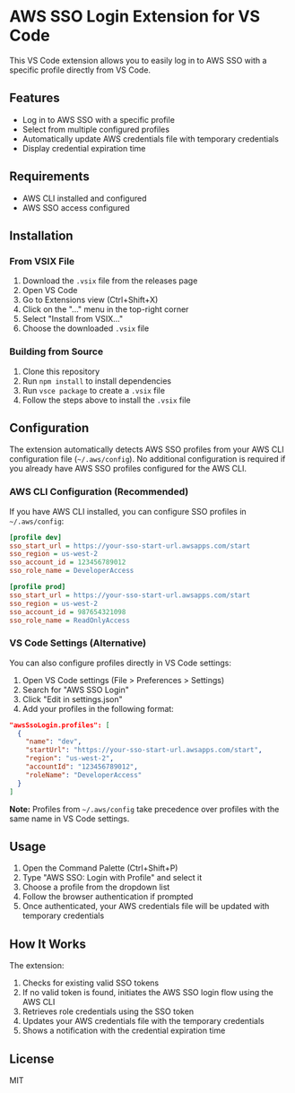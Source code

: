 # AWS SSO Login Extension for VS Code

This VS Code extension allows you to easily log in to AWS SSO with a specific profile directly from VS Code.

## Features

- Log in to AWS SSO with a specific profile
- Select from multiple configured profiles
- Automatically update AWS credentials file with temporary credentials
- Display credential expiration time

## Requirements

- AWS CLI installed and configured
- AWS SSO access configured

## Installation

### From VSIX File

1. Download the `.vsix` file from the releases page
2. Open VS Code
3. Go to Extensions view (Ctrl+Shift+X)
4. Click on the "..." menu in the top-right corner
5. Select "Install from VSIX..."
6. Choose the downloaded `.vsix` file

### Building from Source

1. Clone this repository
2. Run `npm install` to install dependencies
3. Run `vsce package` to create a `.vsix` file
4. Follow the steps above to install the `.vsix` file

## Configuration

The extension automatically detects AWS SSO profiles from your AWS CLI configuration file (`~/.aws/config`). No additional configuration is required if you already have AWS SSO profiles configured for the AWS CLI.

### AWS CLI Configuration (Recommended)

If you have AWS CLI installed, you can configure SSO profiles in `~/.aws/config`:

```ini
[profile dev]
sso_start_url = https://your-sso-start-url.awsapps.com/start
sso_region = us-west-2
sso_account_id = 123456789012
sso_role_name = DeveloperAccess

[profile prod]
sso_start_url = https://your-sso-start-url.awsapps.com/start
sso_region = us-west-2
sso_account_id = 987654321098
sso_role_name = ReadOnlyAccess
```

### VS Code Settings (Alternative)

You can also configure profiles directly in VS Code settings:

1. Open VS Code settings (File > Preferences > Settings)
2. Search for "AWS SSO Login"
3. Click "Edit in settings.json"
4. Add your profiles in the following format:

```json
"awsSsoLogin.profiles": [
  {
    "name": "dev",
    "startUrl": "https://your-sso-start-url.awsapps.com/start",
    "region": "us-west-2",
    "accountId": "123456789012",
    "roleName": "DeveloperAccess"
  }
]
```

**Note:** Profiles from `~/.aws/config` take precedence over profiles with the same name in VS Code settings.

## Usage

1. Open the Command Palette (Ctrl+Shift+P)
2. Type "AWS SSO: Login with Profile" and select it
3. Choose a profile from the dropdown list
4. Follow the browser authentication if prompted
5. Once authenticated, your AWS credentials file will be updated with temporary credentials

## How It Works

The extension:
1. Checks for existing valid SSO tokens
2. If no valid token is found, initiates the AWS SSO login flow using the AWS CLI
3. Retrieves role credentials using the SSO token
4. Updates your AWS credentials file with the temporary credentials
5. Shows a notification with the credential expiration time

## License

MIT
